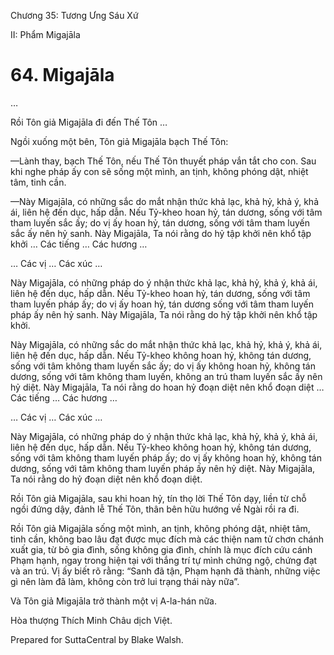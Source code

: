  

Chương 35: Tương Ưng Sáu Xứ

II: Phẩm Migajāla

# 64\. Migajāla

…

Rồi Tôn giả Migajāla đi đến Thế Tôn …

Ngồi xuống một bên, Tôn giả Migajāla bạch Thế Tôn:

—Lành thay, bạch Thế Tôn, nếu Thế Tôn thuyết pháp vắn tắt cho con. Sau khi nghe pháp ấy con sẽ sống một mình, an tịnh, không phóng dật, nhiệt tâm, tinh cần.

—Này Migajāla, có những sắc do mắt nhận thức khả lạc, khả hỷ, khả ý, khả ái, liên hệ đến dục, hấp dẫn. Nếu Tỷ-kheo hoan hỷ, tán dương, sống với tâm tham luyến sắc ấy; do vị ấy hoan hỷ, tán dương, sống với tâm tham luyến sắc ấy nên hỷ sanh. Này Migajāla, Ta nói rằng do hỷ tập khởi nên khổ tập khởi … Các tiếng … Các hương …

… Các vị … Các xúc …

Này Migajāla, có những pháp do ý nhận thức khả lạc, khả hỷ, khả ý, khả ái, liên hệ đến dục, hấp dẫn. Nếu Tỷ-kheo hoan hỷ, tán dương, sống với tâm tham luyến pháp ấy; do vị ấy hoan hỷ, tán dương sống với tâm tham luyến pháp ấy nên hỷ sanh. Này Migajāla, Ta nói rằng do hỷ tập khởi nên khổ tập khởi.

Này Migajāla, có những sắc do mắt nhận thức khả lạc, khả hỷ, khả ý, khả ái, liên hệ đến dục, hấp dẫn. Nếu Tỷ-kheo không hoan hỷ, không tán dương, sống với tâm không tham luyến sắc ấy; do vị ấy không hoan hỷ, không tán dương, sống với tâm không tham luyến, không an trú tham luyến sắc ấy nên hỷ diệt. Này Migajāla, Ta nói rằng do hoan hỷ đoạn diệt nên khổ đoạn diệt … Các tiếng … Các hương …

… Các vị … Các xúc …

Này Migajāla, có những pháp do ý nhận thức khả lạc, khả hỷ, khả ý, khả ái, liên hệ đến dục, hấp dẫn. Nếu Tỷ-kheo không hoan hỷ, không tán dương, sống với tâm không tham luyến pháp ấy; do vị ấy không hoan hỷ, không tán dương, sống với tâm không tham luyến pháp ấy nên hỷ diệt. Này Migajāla, Ta nói rằng do hỷ đoạn diệt nên khổ đoạn diệt.

Rồi Tôn giả Migajāla, sau khi hoan hỷ, tín thọ lời Thế Tôn dạy, liền từ chỗ ngồi đứng dậy, đảnh lễ Thế Tôn, thân bên hữu hướng về Ngài rồi ra đi.

Rồi Tôn giả Migajāla sống một mình, an tịnh, không phóng dật, nhiệt tâm, tinh cần, không bao lâu đạt được mục đích mà các thiện nam tử chơn chánh xuất gia, từ bỏ gia đình, sống không gia đình, chính là mục đích cứu cánh Phạm hạnh, ngay trong hiện tại với thắng trí tự mình chứng ngộ, chứng đạt và an trú. Vị ấy biết rõ rằng: “Sanh đã tận, Phạm hạnh đã thành, những việc gì nên làm đã làm, không còn trở lui trạng thái này nữa”.

Và Tôn giả Migajāla trở thành một vị A-la-hán nữa.

Hòa thượng Thích Minh Châu dịch Việt.

Prepared for SuttaCentral by Blake Walsh.